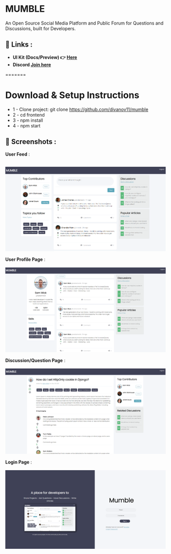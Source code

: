 # MUMBLE
An Open Source Social Media Platform and Public Forum for Questions and Discussions, built for Developers.

## 🔗 Links :
- **UI Kit (Docs/Preview) 👉 [Here](http://mumble-lp.s3-website-us-west-2.amazonaws.com/)**
- **Discord [Join here](https://discord.gg/TxgpyK8pzf)**


=======
# Download & Setup Instructions

* 1 - Clone project: git clone https://github.com/divanov11/mumble
* 2 - cd frontend
* 3 - npm install
* 4 - npm start

## 📸 Screenshots :
**User Feed** : <br/><br/>

<img src="./images/home-page.PNG" width=600 />

**User Profile Page** : <br/><br/>
<img src="./images/profile-page.PNG" width=600 />

**Discussion/Question Page** : <br/><br/>
<img src="./images/discussion-page.PNG" width=600 />

**Login Page** : <br/><br/>
<img src="./images/login-page.PNG" width=600 />
